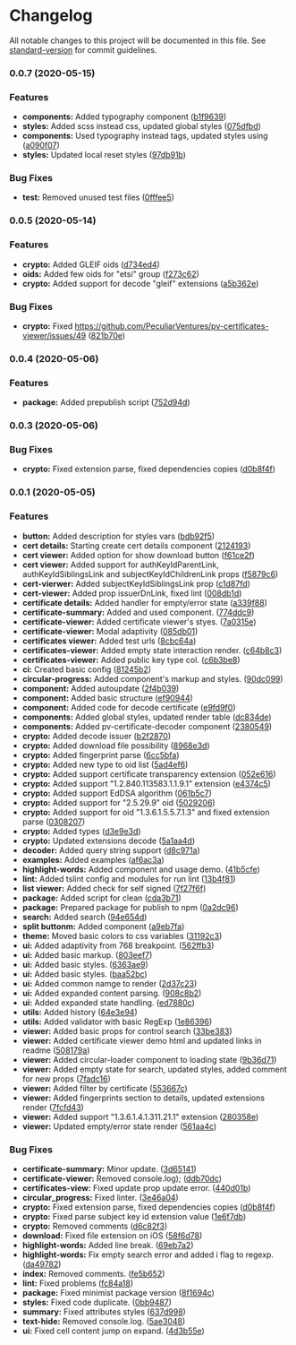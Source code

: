 # Changelog

All notable changes to this project will be documented in this file. See [standard-version](https://github.com/conventional-changelog/standard-version) for commit guidelines.

### 0.0.7 (2020-05-15)


### Features

* **components:** Added typography component ([b1f9639](https://github.com/PeculiarVentures/pv-certificates-viewer/commit/b1f96392bf94186ba9cc043599ded9ad94d52b85))
* **styles:** Added scss instead css, updated global styles ([075dfbd](https://github.com/PeculiarVentures/pv-certificates-viewer/commit/075dfbdb2392a14ae409bad8210df9dd54f4edec))
* **components:** Used typography instead tags, updated styles using ([a090f07](https://github.com/PeculiarVentures/pv-certificates-viewer/commit/a090f07916cf7213f7f5a0ad2df190e6fa6e0bb0))
* **styles:** Updated local reset styles ([97db91b](https://github.com/PeculiarVentures/pv-certificates-viewer/commit/97db91bbceb7a18fd8a1fd30f5c7b470cf0803e5))


### Bug Fixes

* **test:** Removed unused test files ([0fffee5](https://github.com/PeculiarVentures/pv-certificates-viewer/commit/0fffee53c4135fbbe1707e93939f0d5a781991bf))


### 0.0.5 (2020-05-14)


### Features

* **crypto:** Added GLEIF oids ([d734ed4](https://github.com/PeculiarVentures/pv-certificates-viewer/commit/d734ed4497899ba70ed1288c0d55c23dba8b66b4))
* **oids:** Added few oids for "etsi" group ([f273c62](https://github.com/PeculiarVentures/pv-certificates-viewer/commit/f273c62b573284ac9c2fe1b5ff80bc53fc24f0ed))
* **crypto:** Added support for decode "gleif" extensions ([a5b362e](https://github.com/PeculiarVentures/pv-certificates-viewer/commit/a5b362e0c8acb95352300609486cef57f43e7671))


### Bug Fixes

* **crypto:** Fixed https://github.com/PeculiarVentures/pv-certificates-viewer/issues/49 ([821b70e](https://github.com/PeculiarVentures/pv-certificates-viewer/commit/821b70e3b4cdb4f9f3c88530000ae0e957e4ba16))


### 0.0.4 (2020-05-06)


### Features

* **package:** Added prepublish script ([752d94d](https://github.com/PeculiarVentures/pv-certificates-viewer/commit/752d94d7b6a8634bcc07d0302b804c199c0a6aee))

### 0.0.3 (2020-05-06)

### Bug Fixes

* **crypto:** Fixed extension parse, fixed dependencies copies ([d0b8f4f](https://github.com/PeculiarVentures/pv-certificates-viewer/commit/d0b8f4f0405699c42664534adeec408c66deb206))


### 0.0.1 (2020-05-05)


### Features

* **button:** Added description for styles vars ([bdb92f5](https://github.com/PeculiarVentures/pv-certificates-viewer/commit/bdb92f511af0f70e1de291a747c97e2c7a2bdde6))
* **cert details:** Starting create cert details component ([2124193](https://github.com/PeculiarVentures/pv-certificates-viewer/commit/2124193802f8393efa6b337fc74ea2b045fe1eb8))
* **cert viewer:** Added option for show download button ([f61ce2f](https://github.com/PeculiarVentures/pv-certificates-viewer/commit/f61ce2f1b48101478c4a1c3b584fa13838d126a5))
* **cert viewer:** Added support for authKeyIdParentLink, authKeyIdSiblingsLink and subjectKeyIdChildrenLink props ([f5879c6](https://github.com/PeculiarVentures/pv-certificates-viewer/commit/f5879c6dbd55a74ab66cb53342c363827b1d769e))
* **cert-vierwer:** Added subjectKeyIdSiblingsLink prop ([c1d87fd](https://github.com/PeculiarVentures/pv-certificates-viewer/commit/c1d87fd5d109d161dec894d2c5350f0ac8351aef))
* **cert-viewer:** Added prop issuerDnLink, fixed lint ([008db1d](https://github.com/PeculiarVentures/pv-certificates-viewer/commit/008db1d5718ee62516070ed48a02143f86daf13e))
* **certificate details:** Added handler for empty/error state ([a339f88](https://github.com/PeculiarVentures/pv-certificates-viewer/commit/a339f88d8f7bc2e7df60d07e7ab44f3ce780d3f2))
* **certificate-summary:** Added and used component. ([774ddc9](https://github.com/PeculiarVentures/pv-certificates-viewer/commit/774ddc9d5ca58ea92e0b4a04e33cee25a31cf9da))
* **certificate-viewer:** Added certificate viewer's styes. ([7a0315e](https://github.com/PeculiarVentures/pv-certificates-viewer/commit/7a0315e2bac9eb07759fcf415e768f74584e4c7e))
* **certificate-viewer:** Modal adaptivity ([085db01](https://github.com/PeculiarVentures/pv-certificates-viewer/commit/085db018f3aa277e3f3a9a34f509de8667bdeed2))
* **certificates viewer:** Added test urls ([8cbc64a](https://github.com/PeculiarVentures/pv-certificates-viewer/commit/8cbc64a09e77619027e4f447f26e719c73dcfdbf))
* **certificates-viewer:** Added empty state interaction render. ([c64b8c3](https://github.com/PeculiarVentures/pv-certificates-viewer/commit/c64b8c335065b30eb9aa30bd63337047488be170))
* **certificates-viewer:** Added public key type col. ([c6b3be8](https://github.com/PeculiarVentures/pv-certificates-viewer/commit/c6b3be842559909e794f7fa9286c0072464390c2))
* **ci:** Created basic config ([81245b2](https://github.com/PeculiarVentures/pv-certificates-viewer/commit/81245b2d492db51a36e4d5790dcd8b1f60332366))
* **circular-progress:** Added component's markup and styles. ([90dc099](https://github.com/PeculiarVentures/pv-certificates-viewer/commit/90dc099f015540bd29290e4c701a8458c7a9a9dd))
* **component:** Added autoupdate ([2f4b039](https://github.com/PeculiarVentures/pv-certificates-viewer/commit/2f4b039b5a21205d3d16413024c358bca8589369))
* **component:** Added basic structure ([ef90944](https://github.com/PeculiarVentures/pv-certificates-viewer/commit/ef909440b33ed3fec1fb1f42ad254e1c68c1d903))
* **component:** Added code for decode certificate ([e9fd9f0](https://github.com/PeculiarVentures/pv-certificates-viewer/commit/e9fd9f08b194710f463a18ba602ff108790b4a26))
* **components:** Added global styles, updated render table ([dc834de](https://github.com/PeculiarVentures/pv-certificates-viewer/commit/dc834de165c3e55e120ded68f99a6c110dfa84bf))
* **components:** Added pv-certificate-decoder component ([2380549](https://github.com/PeculiarVentures/pv-certificates-viewer/commit/238054975b2abd25691dde2d94cd0dd92f8f0cce))
* **crypto:** Added decode issuer ([b2f2870](https://github.com/PeculiarVentures/pv-certificates-viewer/commit/b2f2870a41bf3e1ea29125acba01971c8946a1e2))
* **crypto:** Added download file possibility ([8968e3d](https://github.com/PeculiarVentures/pv-certificates-viewer/commit/8968e3d5d8a2661f085375691e0ec3037f3c3b5c))
* **crypto:** Added fingerprint parse ([6cc5bfa](https://github.com/PeculiarVentures/pv-certificates-viewer/commit/6cc5bfa06cb2f62dd596a5efcc322b1afc291168))
* **crypto:** Added new type to oid list ([5ad4ef6](https://github.com/PeculiarVentures/pv-certificates-viewer/commit/5ad4ef650b967515a24f318ac3cf672b0dd5fae1))
* **crypto:** Added support  certificate transparency extension ([052e616](https://github.com/PeculiarVentures/pv-certificates-viewer/commit/052e61655520d701d16687a84b103bf708ce05e2))
* **crypto:** Added support "1.2.840.113583.1.1.9.1" extension ([e4374c5](https://github.com/PeculiarVentures/pv-certificates-viewer/commit/e4374c51e12fc215792ae4842c3fede2b17b7350))
* **crypto:** Added support EdDSA algorithm ([061b5c7](https://github.com/PeculiarVentures/pv-certificates-viewer/commit/061b5c7fa58b224e927ba689323187cd8239ec39))
* **crypto:** Added support for "2.5.29.9" oid ([5029206](https://github.com/PeculiarVentures/pv-certificates-viewer/commit/5029206191d7b9ae7aeef807ce722eee9bcded08))
* **crypto:** Added support for oid "1.3.6.1.5.5.7.1.3" and fixed extension parse ([0308207](https://github.com/PeculiarVentures/pv-certificates-viewer/commit/0308207744b055c03f204ce20f803e7bfddc13e3))
* **crypto:** Added types ([d3e9e3d](https://github.com/PeculiarVentures/pv-certificates-viewer/commit/d3e9e3dc2229dc7e1b791b8374ae233edf339372))
* **crypto:** Updated extensions decode ([5a1aa4d](https://github.com/PeculiarVentures/pv-certificates-viewer/commit/5a1aa4d6e6b2c21b4200ad89b2dd21e0bcfb51a6))
* **decoder:** Added query string support ([d8c971a](https://github.com/PeculiarVentures/pv-certificates-viewer/commit/d8c971aa5af341e7839933e9032e5f878d39ac72))
* **examples:** Added examples ([af6ac3a](https://github.com/PeculiarVentures/pv-certificates-viewer/commit/af6ac3a281507c69e3fa55959b43b8347bfbf621))
* **highlight-words:** Added component and usage demo. ([41b5cfe](https://github.com/PeculiarVentures/pv-certificates-viewer/commit/41b5cfeaf257a09dc13ac5a5e94f42266cc2f1bc))
* **lint:** Added tslint config and modules for run lint ([13b4f81](https://github.com/PeculiarVentures/pv-certificates-viewer/commit/13b4f8182d35bb4b0b6c126c5c3fe2b5fc93c3c2))
* **list viewer:** Added check for self signed ([7f27f6f](https://github.com/PeculiarVentures/pv-certificates-viewer/commit/7f27f6fefb076dcbf8faa808004c28c9f3394270))
* **package:** Added script for clean ([cda3b71](https://github.com/PeculiarVentures/pv-certificates-viewer/commit/cda3b717f017f06e520913ebc64332d53d7186e6))
* **package:** Prepared package for publish to  npm ([0a2dc96](https://github.com/PeculiarVentures/pv-certificates-viewer/commit/0a2dc9670e8b66d4a892d3598f65a38970198241))
* **search:** Added search ([94e654d](https://github.com/PeculiarVentures/pv-certificates-viewer/commit/94e654d0357000034ffbd11f61c3197c981c2306))
* **split buttonm:** Added component ([a9eb7fa](https://github.com/PeculiarVentures/pv-certificates-viewer/commit/a9eb7fae7d48219533b5c84f1c26e604fd6e2e01))
* **theme:** Moved basic colors to css variables ([31192c3](https://github.com/PeculiarVentures/pv-certificates-viewer/commit/31192c3e0965b3d7ca33a5d3c9f0445c2441a5c5))
* **ui:** Added adaptivity from 768 breakpoint. ([562ffb3](https://github.com/PeculiarVentures/pv-certificates-viewer/commit/562ffb30fe6d1b6a22f27985da4b5d56dbab65aa))
* **ui:** Added basic markup. ([803eef7](https://github.com/PeculiarVentures/pv-certificates-viewer/commit/803eef7b8367fc1561d45c32427db35876f836a8))
* **ui:** Added basic styles. ([6363ae9](https://github.com/PeculiarVentures/pv-certificates-viewer/commit/6363ae97bdeb82f278ee10f68fb9525204fccf73))
* **ui:** Added basic styles. ([baa52bc](https://github.com/PeculiarVentures/pv-certificates-viewer/commit/baa52bc86c3453614b665dc23a3954a5cbbf69bb))
* **ui:** Added common namge to render ([2d37c23](https://github.com/PeculiarVentures/pv-certificates-viewer/commit/2d37c237bfb5a7f170240862e11523b746ba7b62))
* **ui:** Added expanded content parsing. ([908c8b2](https://github.com/PeculiarVentures/pv-certificates-viewer/commit/908c8b22da3a697b19a35ecf3cbb6ab45cd8b0e6))
* **ui:** Added expanded state handling. ([ed7880c](https://github.com/PeculiarVentures/pv-certificates-viewer/commit/ed7880ce4da3b2438cdb209f591af8431085c39f))
* **utils:** Added history ([64e3e94](https://github.com/PeculiarVentures/pv-certificates-viewer/commit/64e3e94d308caa93e29c77ebf247264ac0737456))
* **utils:** Added validator with basic RegExp ([1e86396](https://github.com/PeculiarVentures/pv-certificates-viewer/commit/1e86396f89bc725748e81ad1558c39680ab5b521))
* **viewer:** Added basic props for control search ([33be383](https://github.com/PeculiarVentures/pv-certificates-viewer/commit/33be3832acec7861b624f1a36c2ca1b3e945f59e))
* **viewer:** Added certificate viewer demo html and updated links in readme ([508179a](https://github.com/PeculiarVentures/pv-certificates-viewer/commit/508179a0dd8edad9151d30c7c8a868ba902c18a7))
* **viewer:** Added circular-loader component to loading state ([9b36d71](https://github.com/PeculiarVentures/pv-certificates-viewer/commit/9b36d71c39574f0a549940b5fae4f77a8dc988d5))
* **viewer:** Added empty state for search, updated styles, added comment for new props ([7fadc16](https://github.com/PeculiarVentures/pv-certificates-viewer/commit/7fadc1614d869edab039ccbed9511c7ee247ffe0))
* **viewer:** Added filter by certificate ([553667c](https://github.com/PeculiarVentures/pv-certificates-viewer/commit/553667c53cd36a668981c3d68e61c9e441c5d5c4))
* **viewer:** Added fingerprints section to details, updated extensions render ([7fcfd43](https://github.com/PeculiarVentures/pv-certificates-viewer/commit/7fcfd4338e578abf0357b9f1be79d3b53dbe5cab))
* **viewer:** Added support "1.3.6.1.4.1.311.21.1" extension ([280358e](https://github.com/PeculiarVentures/pv-certificates-viewer/commit/280358e0518de20382ea3e9274f6e6db728b0fd0))
* **viewer:** Updated empty/error state render ([561aa4c](https://github.com/PeculiarVentures/pv-certificates-viewer/commit/561aa4c88bd9b76631b55422d74b508b75341513))


### Bug Fixes

* **certificate-summary:** Minor update. ([3d65141](https://github.com/PeculiarVentures/pv-certificates-viewer/commit/3d651418362e921aaf0160969b341e0c9f294d1a))
* **certificate-viewer:** Removed console.log); ([ddb70dc](https://github.com/PeculiarVentures/pv-certificates-viewer/commit/ddb70dcfa163bec569db7e380696eaeae6c5e18f))
* **certificates-view:** Fixed update prop update error. ([440d01b](https://github.com/PeculiarVentures/pv-certificates-viewer/commit/440d01b537c2be51540ceedfdb83000987f8dd23))
* **circular_progress:** Fixed linter. ([3e46a04](https://github.com/PeculiarVentures/pv-certificates-viewer/commit/3e46a04f167754a551de783fb91fcfdee3f557b3))
* **crypto:** Fixed extension parse, fixed dependencies copies ([d0b8f4f](https://github.com/PeculiarVentures/pv-certificates-viewer/commit/d0b8f4f0405699c42664534adeec408c66deb206))
* **crypto:** Fixed parse subject key id extension value ([1e6f7db](https://github.com/PeculiarVentures/pv-certificates-viewer/commit/1e6f7dbe4f715636513ce2d97385ab9993e84216))
* **crypto:** Removed comments ([d6c82f3](https://github.com/PeculiarVentures/pv-certificates-viewer/commit/d6c82f34a8ae85af770060dac85fdfe38ae969ff))
* **download:** Fixed file extension on iOS ([58f6d78](https://github.com/PeculiarVentures/pv-certificates-viewer/commit/58f6d788ddc4237f6287c77887cf439ce12e9adc))
* **highlight-words:** Added line break. ([69eb7a2](https://github.com/PeculiarVentures/pv-certificates-viewer/commit/69eb7a22651346d24ef3f15a534dc35c726b6dcc))
* **highlight-words:** Fix empty search error and added i flag to regexp. ([da49782](https://github.com/PeculiarVentures/pv-certificates-viewer/commit/da497820ef93ea05e4373e42b103eeceb73abfa4))
* **index:** Removed comments. ([fe5b652](https://github.com/PeculiarVentures/pv-certificates-viewer/commit/fe5b65259ef951d0ebcaea377e2daf84570b0fde))
* **lint:** Fixed problems ([fc84a18](https://github.com/PeculiarVentures/pv-certificates-viewer/commit/fc84a18afe00d5dd55270eb78321459f999fa4b4))
* **package:** Fixed minimist package version ([8f1694c](https://github.com/PeculiarVentures/pv-certificates-viewer/commit/8f1694c32fad1485d62facab8c5b95312904c6bd))
* **styles:** Fixed code duplicate. ([0bb9487](https://github.com/PeculiarVentures/pv-certificates-viewer/commit/0bb9487cf21cb20cd669ce9f8bc8b119f7379496))
* **summary:** Fixed attributes styles ([637d998](https://github.com/PeculiarVentures/pv-certificates-viewer/commit/637d99800a62e5a5a9589da75d3ad75284499d88))
* **text-hide:** Removed console.log. ([5ae3048](https://github.com/PeculiarVentures/pv-certificates-viewer/commit/5ae30481da6ae0ccb3fe89deea8ae9f7a0275621))
* **ui:** Fixed cell content jump on expand. ([4d3b55e](https://github.com/PeculiarVentures/pv-certificates-viewer/commit/4d3b55eaf5d8dbe470a3de1cbe95a8f575baf532))